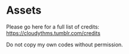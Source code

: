 # Assets

Please go here for a full list of credits: https://cloudythms.tumblr.com/credits

Do not copy my own codes without permission.

